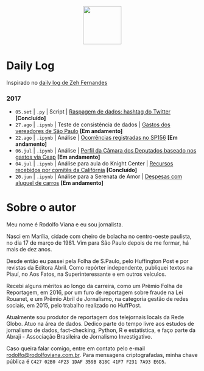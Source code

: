 <p align="center"><img src="http://simpleicon.com/wp-content/uploads/Calendar-1.png" alt="" width="100" /></p>

# Daily Log

Inspirado no [daily log de Zeh Fernandes](https://github.com/zehfernandes/dailylog/)

### 2017

* `05.set` | `.py` | Script | [Raspagem de dados: hashtag do Twitter](https://github.com/rodolfo-viana/dailylog/blob/master/2017/2017-09-05-rodolfoviana-scraping-hashtag-on-twitter.py) **[Concluído]**
* `27.ago` | `.ipynb` | Teste de consistência de dados | [Gastos dos vereadores de São Paulo](https://github.com/rodolfo-viana/dailylog/blob/master/2017/2017-08-27-rodolfoviana-sao-paulo-city-council-expenses.ipynb) **[Em andamento]**
* `22.ago` | `.ipynb` | Análise | [Ocorrências registradas no SP156](https://github.com/rodolfo-viana/dailylog/blob/master/2017/2017-08-22-rodolfoviana-atendimentos-sp156.ipynb) **[Em andamento]**
* `06.jul` | `.ipynb` | Análise | [Perfil da Câmara dos Deputados baseado nos gastos via Ceap](https://github.com/rodolfo-viana/dailylog/blob/master/2017/2017-07-06-rodolfoviana-profile-on-congresspersons.ipynb) **[Em andamento]**
* `04.jul` | `.ipynb` | Análise para aula do Knight Center | [Recursos recebidos por comitês da Califórnia](https://github.com/rodolfo-viana/dailylog/blob/master/2017/2017-07-04-rodolfoviana-supporting-vs-opposing.ipynb) **[Concluído]**
* `20.jun` | `.ipynb` | Análise para a Serenata de Amor | [Despesas com aluguel de carros](https://github.com/rodolfo-viana/dailylog/blob/master/2017/2017-06-20-rodolfoviana-expenses-on-car-rental.ipynb) **[Em andamento]**

# Sobre o autor

Meu nome é Rodolfo Viana e eu sou jornalista.

Nasci em Marília, cidade com cheiro de bolacha no centro-oeste paulista, no dia 17 de março de 1981. Vim para São Paulo depois de me formar, há mais de dez anos.

Desde então eu passei pela Folha de S.Paulo, pelo Huffington Post e por revistas da Editora Abril. Como repórter independente, publiquei textos na Piauí, no Aos Fatos, na Superinteressante e em outros veículos.

Recebi alguns méritos ao longo da carreira, como um Prêmio Folha de Reportagem, em 2016, por um furo de reportagem sobre fraude na Lei Rouanet, e um Prêmio Abril de Jornalismo, na categoria gestão de redes sociais, em 2015, pelo trabalho realizado no HuffPost.

Atualmente sou produtor de reportagem dos telejornais locals da Rede Globo. Atuo na área de dados. Dedico parte do tempo livre aos estudos de jornalismo de dados, fact-checking, Python, R e estatística, e faço parte da Abraji - Associação Brasileira de Jornalismo Investigativo.

Caso queira falar comigo, entre em contato pelo e-mail rodolfo@rodolfoviana.com.br. Para mensagens criptografadas, minha chave pública é `C427 02B0 4F23 1DAF 359B 818C 41F7 F231 7A93 E6D5`.
